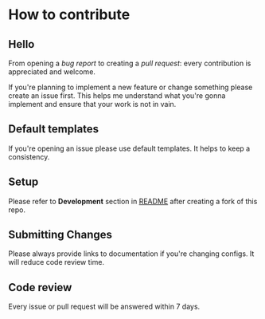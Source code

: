 # How to contribute

## Hello

From opening a _bug report_ to creating a _pull request_: every contribution is appreciated and welcome.

If you're planning to implement a new feature or change something please create an issue first. This helps me understand what you're gonna implement and ensure that your work is not in vain.

## Default templates

If you're opening an issue please use default templates. It helps to keep a consistency.

## Setup

Please refer to **Development** section in [README](/README.md) after creating a fork of this repo.

## Submitting Changes

Please always provide links to documentation if you're changing configs. It will reduce code review time.

## Code review

Every issue or pull request will be answered within 7 days.
